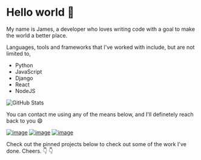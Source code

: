 
# Hello world :wave:

My name is James, a developer who loves writing code with a goal to make the world a better place.

Languages, tools and frameworks that I've worked with include, but are not limited to, 


- Python
- JavaScript
- Django
- React
- NodeJS

![GitHub Stats](readme-stats-woad.vercel.app/api?username=jaykaranja)

You can contact me using any of the means below, and I'll definetely reach back to you  :smile:

[![image](https://user-images.githubusercontent.com/49023257/210653002-dc9c463e-068a-4cd6-bfcd-bf37fad21fb0.png)](https://www.linkedin.com/in/james-maina-8b07661b9)          [![image](https://user-images.githubusercontent.com/49023257/210655069-6524e9af-ebfb-4137-9ff5-9da1f0aeb34d.png)](https://mail.google.com/mail/?view=cm&fs=1&to=mainakaranja2001@gmail.com&su=SUBJECT&body=BODY)          [![image](https://user-images.githubusercontent.com/49023257/210653259-9e53ac40-04d5-4c5c-9c23-8422cb47d418.png)](https://twitter.com/jaykaranja_)


Check out the pinned projects below to check out some of the work I've done. Cheers. :point_down: :point_down:

